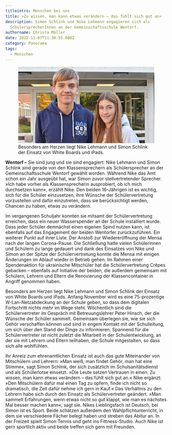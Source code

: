 ```yaml
---
titleintro: Menschen bei uns
title: »Zu wissen, man kann etwas verändern – das fühlt sich gut an«
description: Simon Schlink und Nike Lehmann engagieren sich als
  SchülersprecherInnen an der Gemeinschaftsschule Wentorf.
authorname: Christa Möller
date: 2022-11-07T11:30:55.080Z
category: Panorama
tags:
  - Menschen
---
```



<figure>
  <img src="/static/media/2022-11-07-Schlink-Simon-Lehmann-Nike.jpg">
  <figcaption>
Besonders am Herzen liegt Nike Lehmann und Simon Schlink der Einsatz von White Boards und iPads.      
   
  </figcaption>
</figure>

**Wentorf –** Sie sind jung und sie sind engagiert: Nike Lehmann und Simon Schlink sind gerade von den Klassensprechern als Schülersprecher an der Gemeinschaftsschule Wentorf gewählt worden. Während Nike das Amt schon ein Jahr ausgeübt hat, war Simon zuvor stellvertretender Sprecher. »Ich habe vorher als Klassensprecherin ausprobiert, ob ich mich durchsetzen kann«, erzählt Nike. Den beiden 16-Jährigen ist es wichtig, sich für die Schüler einzusetzen, ihre Wünsche der Schülervertretung vorzustellen und dafür einzutreten, dass sie berücksichtigt werden, Chancen zu haben, etwas zu verändern. 

Im vergangenen Schuljahr konnten sie mitsamt der Schülervertretung erreichen, dass ein neuer Wasserspender an der Schule installiert wurde. Dass jeder Schüler demnächst einen eigenen Spind nutzen kann, ist ebenfalls auf das Engagement der beiden Wentorfer zurückzuführen. Ein weiterer Punkt auf ihrer Liste: Der Anstoß zur Wiedereröffnung der Mensa nach der langen Corona-Pause. Die Schließung hatte vielen Schülerinnen und Schülern zu lange gedauert und dank des Einsatzes von Nike und Simon an der Spitze der Schülervertretung konnte die Mensa mit einigen Änderungen im Ablauf wieder in Betrieb gehen. Im Rahmen einer Spendenaktion für ukrainische Mitschüler hat die Schülervertretung Crêpes gebacken – ebenfalls auf Initiative der beiden, die außerdem gemeinsam mit Schülern, Lehrern und Eltern die Renovierung der Klassencontainer in Angriff genommen haben. 

Besonders am Herzen liegt Nike Lehmann und Simon Schlink der Einsatz von White Boards und iPads. Anfang November wird es eine 75-prozentige W-Lan-Netzabdeckung an der Schule geben, so dass dem digitalen Fortschritt nichts mehr im Wege steht. Wöchentlich sind die Schülervertreter im Gespräch mit Betreuungslehrer Peter Hinsch, der die Wünsche der Schüler sammelt. Gemeinsam überlegen sie, wie sie sich Gehör verschaffen können und sind in engem Kontakt mit der Schulleitung, um sich über den Stand der Dinge zu informieren. Spannend für die Schülervertreter ist nicht zuletzt die Mitarbeit in der Schulentwicklung, an der sie mit Lehrern und Eltern teilhaben, die Schule mitgestalten, so dass sich alle wohlfühlen. 

Ihr Anreiz zum ehrenamtlichen Einsatz ist auch das gute Miteinander von Mitschülern und Lehrern: »Man weiß, man findet Gehör, man hat eine Stimme«, sagt Simon Schlink, der sich zusätzlich im Schulsanitätsdienst und als Schülerlotse einsetzt. »Die Leute setzen Vertrauen in einen. Zu wissen, man kann etwas verändern – das fühlt sich gut an.« Nike ergänzt: »Den Mitschülern dafür mal einen Tag zu opfern, finde ich nicht so dramatisch, die Zeit dafür nehme ich gern in Kauf.« Das Verhältnis zu den Lehrern habe sich durch den Einsatz als Schülervertreter geändert. »Man sammelt Erfahrungen, wenn etwas nicht so gut klappt, wie man es nächstes Mal besser machen kann«, sagt sie. Nikes Lieblingsfach ist Deutsch, bei Simon ist es Sport. Beide schätzen außerdem den Wahlpflichtunterricht, in dem sie verschiedene Fächer belegt haben und streben das Abitur an. In der Freizeit spielt Simon Tennis und geht ins Fittness-Studio. Auch Nike ist gern sportlich aktiv und beide treffen sich gern mit Freunden.